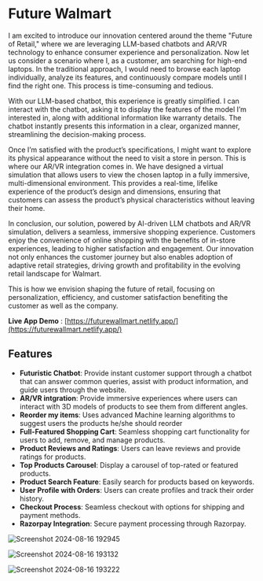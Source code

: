 # Future Walmart

I am excited to introduce our innovation centered around the theme "Future of Retail," where we are leveraging LLM-based chatbots and AR/VR technology to enhance consumer experience and personalization. Now let us consider a scenario where I, as a customer, am searching for high-end laptops. In the traditional approach, I would need to browse each laptop individually, analyze its features, and continuously compare models until I find the right one. This process is time-consuming and tedious.

With our LLM-based chatbot, this experience is greatly simplified. I can interact with the chatbot, asking it to display the features of the model I’m interested in, along with additional information like warranty details. The chatbot instantly presents this information in a clear, organized manner, streamlining the decision-making process.

Once I’m satisfied with the product’s specifications, I might want to explore its physical appearance without the need to visit a store in person. This is where our AR/VR integration comes in. We have designed a virtual simulation that allows users to view the chosen laptop in a fully immersive, multi-dimensional environment. This provides a real-time, lifelike experience of the product’s design and dimensions, ensuring that customers can assess the product’s physical characteristics without leaving their home.

In conclusion, our solution, powered by AI-driven LLM chatbots and AR/VR simulation, delivers a seamless, immersive shopping experience. Customers enjoy the convenience of online shopping with the benefits of in-store experiences, leading to higher satisfaction and engagement. Our innovation not only enhances the customer journey but also enables adoption of adaptive retail strategies, driving growth and profitability in the evolving retail landscape for Walmart.

This is how we envision shaping the future of retail, focusing on personalization, efficiency, and customer satisfaction benefiting the customer as well as the company.

**Live App Demo** : [https://futurewallmart.netlify.app/](https://futurewallmart.netlify.app/)</br>


## Features
- **Futuristic Chatbot**: Provide instant customer support through a chatbot that can answer common queries, assist with product information, and guide users through the website.
- **AR/VR intgration**: Provide immersive experiences where users can interact with 3D models of products to see them from different angles.
- **Reorder my items**: Uses advanced Machine learning algorithms to suggest users the products he/she should reorder
- **Full-Featured Shopping Cart**: Seamless shopping cart functionality for users to add, remove, and manage products.
- **Product Reviews and Ratings**: Users can leave reviews and provide ratings for products.
- **Top Products Carousel**: Display a carousel of top-rated or featured products.
- **Product Search Feature**: Easily search for products based on keywords.
- **User Profile with Orders**: Users can create profiles and track their order history.
- **Checkout Process**: Seamless checkout with options for shipping and payment methods.
- **Razorpay Integration**: Secure payment processing through Razorpay.

![Screenshot 2024-08-16 192945](https://github.com/user-attachments/assets/209706ec-cd4d-4a77-b362-79bc1fa1a5ab)

![Screenshot 2024-08-16 193132](https://github.com/user-attachments/assets/26eebc7d-7089-404f-ab9d-a3abcb137394)

![Screenshot 2024-08-16 193222](https://github.com/user-attachments/assets/f860d66a-f22e-4215-b157-df8e2a775b5c)





